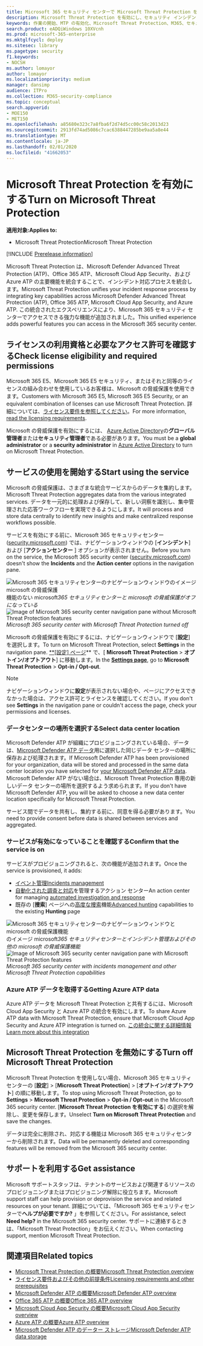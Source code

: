 ```yaml
---
title: Microsoft 365 セキュリティ センターで Microsoft Threat Protection を有効にする
description: Microsoft Threat Protection を有効にし、セキュリティ インシデントと応答の統合を開始する方法について説明します。
keywords: 作業の開始、MTP の有効化、Microsoft Threat Protection、M365、セキュリティ、データの場所、必要なアクセス許可、ライセンスの資格情報のページ
search.product: eADQiWindows 10XVcnh
ms.prod: microsoft-365-enterprise
ms.mktglfcycl: deploy
ms.sitesec: library
ms.pagetype: security
f1.keywords:
- NOCSH
ms.author: lomayor
author: lomayor
ms.localizationpriority: medium
manager: dansimp
audience: ITPro
ms.collection: M365-security-compliance
ms.topic: conceptual
search.appverid:
- MOE150
- MET150
ms.openlocfilehash: a85680e323c7a8fba6f2d74d5cc00c58c2013d23
ms.sourcegitcommit: 2913fd74ad5086c7cac6388447285be9aa5a8e44
ms.translationtype: MT
ms.contentlocale: ja-JP
ms.lasthandoff: 02/01/2020
ms.locfileid: "41662053"
---
```

# <a name="turn-on-microsoft-threat-protection"></a><span data-ttu-id="d53a6-104">Microsoft Threat Protection を有効にする</span><span class="sxs-lookup"><span data-stu-id="d53a6-104">Turn on Microsoft Threat Protection</span></span>

<span data-ttu-id="d53a6-105">**適用対象:**</span><span class="sxs-lookup"><span data-stu-id="d53a6-105">**Applies to:**</span></span>
- <span data-ttu-id="d53a6-106">Microsoft Threat Protection</span><span class="sxs-lookup"><span data-stu-id="d53a6-106">Microsoft Threat Protection</span></span>

[!INCLUDE [Prerelease information](../includes/prerelease.md)]

<span data-ttu-id="d53a6-107">Microsoft Threat Protection は、Microsoft Defender Advanced Threat Protection (ATP)、Office 365 ATP、Microsoft Cloud App Security、および Azure ATP の主要機能を統合することで、インシデント対応プロセスを統合します。</span><span class="sxs-lookup"><span data-stu-id="d53a6-107">Microsoft Threat Protection unifies your incident response process by integrating key capabilities across Microsoft Defender Advanced Threat Protection (ATP), Office 365 ATP, Microsoft Cloud App Security, and Azure ATP.</span></span> <span data-ttu-id="d53a6-108">この統合されたエクスペリエンスにより、Microsoft 365 セキュリティ センターでアクセスできる強力な機能が追加されました。</span><span class="sxs-lookup"><span data-stu-id="d53a6-108">This unified experience adds powerful features you can access in the Microsoft 365 security center.</span></span>

## <a name="check-license-eligibility-and-required-permissions"></a><span data-ttu-id="d53a6-109">ライセンスの利用資格と必要なアクセス許可を確認する</span><span class="sxs-lookup"><span data-stu-id="d53a6-109">Check license eligibility and required permissions</span></span>
<span data-ttu-id="d53a6-110">Microsoft 365 E5、Microsoft 365 E5 セキュリティ、またはそれと同等のライセンスの組み合わせを使用しているお客様は、Microsoft の脅威保護を使用できます。</span><span class="sxs-lookup"><span data-stu-id="d53a6-110">Customers with Microsoft 365 E5, Microsoft 365 E5 Security, or an equivalent combination of licenses can use Microsoft Threat Protection.</span></span> <span data-ttu-id="d53a6-111">詳細については、[ライセンス要件を参照してください](prerequisites.md#licensing-requirements)。</span><span class="sxs-lookup"><span data-stu-id="d53a6-111">For more information, [read the licensing requirements](prerequisites.md#licensing-requirements).</span></span>

<span data-ttu-id="d53a6-112">Microsoft の脅威保護を有効にするには、 [Azure Active Directory](https://docs.microsoft.com/azure/active-directory/users-groups-roles/directory-assign-admin-roles#available-roles)の**グローバル管理者**または**セキュリティ管理者**である必要があります。</span><span class="sxs-lookup"><span data-stu-id="d53a6-112">You must be a **global administrator** or a **security administrator** in [Azure Active Directory](https://docs.microsoft.com/azure/active-directory/users-groups-roles/directory-assign-admin-roles#available-roles) to turn on Microsoft Threat Protection.</span></span>

## <a name="start-using-the-service"></a><span data-ttu-id="d53a6-113">サービスの使用を開始する</span><span class="sxs-lookup"><span data-stu-id="d53a6-113">Start using the service</span></span>
<span data-ttu-id="d53a6-114">Microsoft の脅威保護は、さまざまな統合サービスからのデータを集約します。</span><span class="sxs-lookup"><span data-stu-id="d53a6-114">Microsoft Threat Protection aggregates data from the various integrated services.</span></span> <span data-ttu-id="d53a6-115">データを一元的に処理および保存して、新しい洞察を識別し、集中管理された応答ワークフローを実現できるようにします。</span><span class="sxs-lookup"><span data-stu-id="d53a6-115">It will process and store data centrally to identify new insights and make centralized response workflows possible.</span></span>

<span data-ttu-id="d53a6-116">サービスを有効にする前に、Microsoft 365 セキュリティセンター ([security.microsoft.com](https://security.microsoft.com)) では、ナビゲーションウィンドウの [**インシデント**] および [**アクションセンター** ] オプションが表示されません。</span><span class="sxs-lookup"><span data-stu-id="d53a6-116">Before you turn on the service, the Microsoft 365 security center ([security.microsoft.com](https://security.microsoft.com)) doesn't show the **Incidents** and the **Action center** options in the navigation pane.</span></span>

<span data-ttu-id="d53a6-117">![Microsoft 365 セキュリティセンターのナビゲーションウィンドウのイメージ microsoft の脅威保護](../images/mtp-off.png)
機能のない microsoft*365 セキュリティセンターと microsoft の脅威保護がオフになっている*</span><span class="sxs-lookup"><span data-stu-id="d53a6-117">![Image of Microsoft 365 security center navigation pane without Microsoft Threat Protection features](../images/mtp-off.png)
*Microsoft 365 security center with Microsoft Threat Protection turned off*</span></span>

<span data-ttu-id="d53a6-118">Microsoft の脅威保護を有効にするには、ナビゲーションウィンドウで [**設定**] を選択します。</span><span class="sxs-lookup"><span data-stu-id="d53a6-118">To turn on Microsoft Threat Protection, select **Settings** in the navigation pane.</span></span> <span data-ttu-id="d53a6-119">[\*\*[設定] ページ](https://security.microsoft.com/settings)\*\* で、[ **Microsoft Threat Protection** > **オプトイン/オプトアウト**] に移動します。</span><span class="sxs-lookup"><span data-stu-id="d53a6-119">In the **[Settings page](https://security.microsoft.com/settings)**, go to **Microsoft Threat Protection** > **Opt-in / Opt-out**.</span></span>

>[!NOTE]
><span data-ttu-id="d53a6-120">ナビゲーションウィンドウに**設定**が表示されない場合や、ページにアクセスできなかった場合は、アクセス許可とライセンスを確認してください。</span><span class="sxs-lookup"><span data-stu-id="d53a6-120">If you don't see **Settings** in the navigation pane or couldn't access the page, check your permissions and licenses.</span></span>

### <a name="select-data-center-location"></a><span data-ttu-id="d53a6-121">データセンターの場所を選択する</span><span class="sxs-lookup"><span data-stu-id="d53a6-121">Select data center location</span></span>
<span data-ttu-id="d53a6-122">Microsoft Defender ATP が組織にプロビジョニングされている場合、データは、[Microsoft Defender ATP データ](https://docs.microsoft.com/windows/security/threat-protection/microsoft-defender-atp/data-storage-privacy)用に選択した同じデータ センターの場所に保存および処理されます。</span><span class="sxs-lookup"><span data-stu-id="d53a6-122">If Microsoft Defender ATP has been provisioned for your organization, data will be stored and processed in the same data center location you have selected for [your Microsoft Defender ATP data](https://docs.microsoft.com/windows/security/threat-protection/microsoft-defender-atp/data-storage-privacy).</span></span> <span data-ttu-id="d53a6-123">Microsoft Defender ATP がない場合は、Microsoft Threat Protection 専用の新しいデータ センターの場所を選択するよう求められます。</span><span class="sxs-lookup"><span data-stu-id="d53a6-123">If you don't have Microsoft Defender ATP, you will be asked to choose a new data center location specifically for Microsoft Threat Protection.</span></span> 

<span data-ttu-id="d53a6-124">サービス間でデータを共有し、集約する前に、同意を得る必要があります。</span><span class="sxs-lookup"><span data-stu-id="d53a6-124">You need to provide consent before data is shared between services and aggregated.</span></span>

### <a name="confirm-that-the-service-is-on"></a><span data-ttu-id="d53a6-125">サービスが有効になっていることを確認する</span><span class="sxs-lookup"><span data-stu-id="d53a6-125">Confirm that the service is on</span></span>
<span data-ttu-id="d53a6-126">サービスがプロビジョニングされると、次の機能が追加されます。</span><span class="sxs-lookup"><span data-stu-id="d53a6-126">Once the service is provisioned, it adds:</span></span>

- [<span data-ttu-id="d53a6-127">イベント管理</span><span class="sxs-lookup"><span data-stu-id="d53a6-127">Incidents management</span></span>](incidents-overview.md)
- <span data-ttu-id="d53a6-128">[自動化された調査と対応](mtp-autoir.md)を管理するアクション センター</span><span class="sxs-lookup"><span data-stu-id="d53a6-128">An action center for managing [automated investigation and response](mtp-autoir.md)</span></span>
- <span data-ttu-id="d53a6-129">既存の [**捜索**] ページへの[高度な捜索](advanced-hunting-overview.md)機能</span><span class="sxs-lookup"><span data-stu-id="d53a6-129">[Advanced hunting](advanced-hunting-overview.md) capabilities to the existing **Hunting** page</span></span>

<span data-ttu-id="d53a6-130">![Microsoft 365 セキュリティセンターのナビゲーションウィンドウと microsoft の脅威保護機能](../images/mtp-on.png)
のイメージ microsoft*365 セキュリティセンターとインシデント管理およびその他の microsoft の脅威保護機能*</span><span class="sxs-lookup"><span data-stu-id="d53a6-130">![Image of Microsoft 365 security center navigation pane with Microsoft Threat Protection features](../images/mtp-on.png)
*Microsoft 365 security center with incidents management and other Microsoft Threat Protection capabilities*</span></span>

### <a name="getting-azure-atp-data"></a><span data-ttu-id="d53a6-131">Azure ATP データを取得する</span><span class="sxs-lookup"><span data-stu-id="d53a6-131">Getting Azure ATP data</span></span>
<span data-ttu-id="d53a6-132">Azure ATP データを Microsoft Threat Protection と共有するには、Microsoft Cloud App Security と Azure ATP の統合を有効にします。</span><span class="sxs-lookup"><span data-stu-id="d53a6-132">To share Azure ATP data with Microsoft Threat Protection, ensure that Microsoft Cloud App Security and Azure ATP integration is turned on.</span></span> [<span data-ttu-id="d53a6-133">この統合に関する詳細情報</span><span class="sxs-lookup"><span data-stu-id="d53a6-133">Learn more about this integration</span></span>](https://docs.microsoft.com/cloud-app-security/aatp-integration)


## <a name="turn-off-microsoft-threat-protection"></a><span data-ttu-id="d53a6-134">Microsoft Threat Protection を無効にする</span><span class="sxs-lookup"><span data-stu-id="d53a6-134">Turn off Microsoft Threat Protection</span></span>
<span data-ttu-id="d53a6-135">Microsoft Threat Protection を使用しない場合、Microsoft 365 セキュリティ センターの [**設定**]  >  [**Microsoft Threat Protection**]  >  [**オプトイン/オプトアウト**] の順に移動します。</span><span class="sxs-lookup"><span data-stu-id="d53a6-135">To stop using Microsoft Threat Protection, go to **Settings** > **Microsoft Threat Protection** > **Opt-in / Opt-out** in the Microsoft 365 security center.</span></span> <span data-ttu-id="d53a6-136">[**Microsoft Threat Protection を有効にする**] の選択を解除し、変更を保存します。</span><span class="sxs-lookup"><span data-stu-id="d53a6-136">Unselect **Turn on Microsoft Threat Protection** and save the changes.</span></span>

<span data-ttu-id="d53a6-137">データは完全に削除され、対応する機能は Microsoft 365 セキュリティセンターから削除されます。</span><span class="sxs-lookup"><span data-stu-id="d53a6-137">Data will be permanently deleted and corresponding features will be removed from the Microsoft 365 security center.</span></span>

## <a name="get-assistance"></a><span data-ttu-id="d53a6-138">サポートを利用する</span><span class="sxs-lookup"><span data-stu-id="d53a6-138">Get assistance</span></span>

<span data-ttu-id="d53a6-139">Microsoft サポートスタッフは、テナントのサービスおよび関連するリソースのプロビジョニングまたはプロビジョニング解除に役立ちます。</span><span class="sxs-lookup"><span data-stu-id="d53a6-139">Microsoft support staff can help provision or deprovision the service and related resources on your tenant.</span></span> <span data-ttu-id="d53a6-140">詳細については、「Microsoft 365 セキュリティセンターで**ヘルプが必要ですか?** 」を参照してください。</span><span class="sxs-lookup"><span data-stu-id="d53a6-140">For assistance, select **Need help?** in the Microsoft 365 security center.</span></span> <span data-ttu-id="d53a6-141">サポートに連絡するときは、「Microsoft Threat Protection」をお伝えください。</span><span class="sxs-lookup"><span data-stu-id="d53a6-141">When contacting support, mention Microsoft Threat Protection.</span></span>

## <a name="related-topics"></a><span data-ttu-id="d53a6-142">関連項目</span><span class="sxs-lookup"><span data-stu-id="d53a6-142">Related topics</span></span>

- [<span data-ttu-id="d53a6-143">Microsoft Threat Protection の概要</span><span class="sxs-lookup"><span data-stu-id="d53a6-143">Microsoft Threat Protection overview</span></span>](microsoft-threat-protection.md)
- [<span data-ttu-id="d53a6-144">ライセンス要件およびその他の前提条件</span><span class="sxs-lookup"><span data-stu-id="d53a6-144">Licensing requirements and other prerequisites</span></span>](prerequisites.md)
- [<span data-ttu-id="d53a6-145">Microsoft Defender ATP の概要</span><span class="sxs-lookup"><span data-stu-id="d53a6-145">Microsoft Defender ATP overview</span></span>](https://docs.microsoft.com/windows/security/threat-protection/microsoft-defender-atp/microsoft-defender-advanced-threat-protection)
- [<span data-ttu-id="d53a6-146">Office 365 ATP の概要</span><span class="sxs-lookup"><span data-stu-id="d53a6-146">Office 365 ATP overview</span></span>](../office-365-security/office-365-atp.md)
- [<span data-ttu-id="d53a6-147">Microsoft Cloud App Security の概要</span><span class="sxs-lookup"><span data-stu-id="d53a6-147">Microsoft Cloud App Security overview</span></span>](https://docs.microsoft.com/cloud-app-security/what-is-cloud-app-security)
- [<span data-ttu-id="d53a6-148">Azure ATP の概要</span><span class="sxs-lookup"><span data-stu-id="d53a6-148">Azure ATP overview</span></span>](https://docs.microsoft.com/azure-advanced-threat-protection/what-is-atp)
- [<span data-ttu-id="d53a6-149">Microsoft Defender ATP のデーター ストレージ</span><span class="sxs-lookup"><span data-stu-id="d53a6-149">Microsoft Defender ATP data storage</span></span>](https://docs.microsoft.com/windows/security/threat-protection/microsoft-defender-atp/data-storage-privacy)
